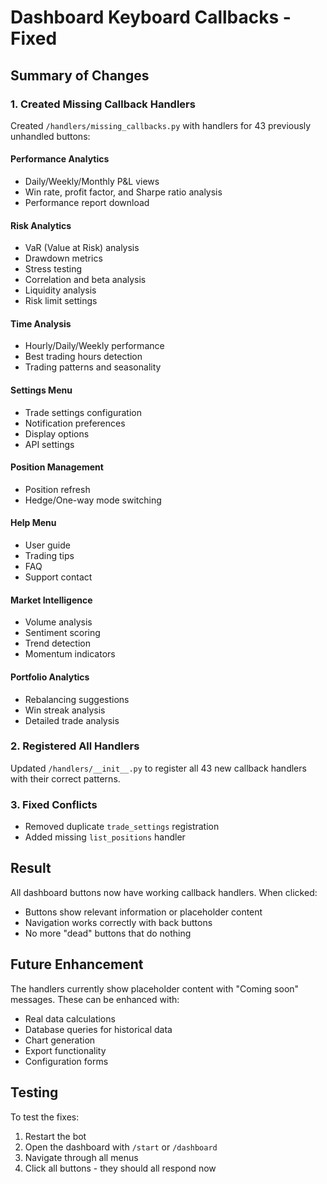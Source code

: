 # Dashboard Keyboard Callbacks - Fixed

## Summary of Changes

### 1. **Created Missing Callback Handlers**
Created `/handlers/missing_callbacks.py` with handlers for 43 previously unhandled buttons:

#### Performance Analytics
- Daily/Weekly/Monthly P&L views
- Win rate, profit factor, and Sharpe ratio analysis
- Performance report download

#### Risk Analytics
- VaR (Value at Risk) analysis
- Drawdown metrics
- Stress testing
- Correlation and beta analysis
- Liquidity analysis
- Risk limit settings

#### Time Analysis
- Hourly/Daily/Weekly performance
- Best trading hours detection
- Trading patterns and seasonality

#### Settings Menu
- Trade settings configuration
- Notification preferences
- Display options
- API settings

#### Position Management
- Position refresh
- Hedge/One-way mode switching

#### Help Menu
- User guide
- Trading tips
- FAQ
- Support contact

#### Market Intelligence
- Volume analysis
- Sentiment scoring
- Trend detection
- Momentum indicators

#### Portfolio Analytics
- Rebalancing suggestions
- Win streak analysis
- Detailed trade analysis

### 2. **Registered All Handlers**
Updated `/handlers/__init__.py` to register all 43 new callback handlers with their correct patterns.

### 3. **Fixed Conflicts**
- Removed duplicate `trade_settings` registration
- Added missing `list_positions` handler

## Result

All dashboard buttons now have working callback handlers. When clicked:
- Buttons show relevant information or placeholder content
- Navigation works correctly with back buttons
- No more "dead" buttons that do nothing

## Future Enhancement

The handlers currently show placeholder content with "Coming soon" messages. These can be enhanced with:
- Real data calculations
- Database queries for historical data
- Chart generation
- Export functionality
- Configuration forms

## Testing

To test the fixes:
1. Restart the bot
2. Open the dashboard with `/start` or `/dashboard`
3. Navigate through all menus
4. Click all buttons - they should all respond now